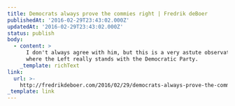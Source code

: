 ```yaml
---
title: Democrats always prove the commies right | Fredrik deBoer
publishedAt: '2016-02-29T23:43:02.000Z'
updatedAt: '2016-02-29T23:43:02.000Z'
status: publish
body:
  - content: >
      I don't always agree with him, but this is a very astute observation about
      where the Left really stands with the Democratic Party.
    _template: richText
link:
  url: >-
    http://fredrikdeboer.com/2016/02/29/democrats-always-prove-the-commies-right/
_template: link
---
```


